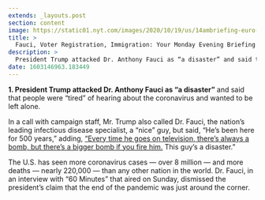 ```yaml
--- 
extends: _layouts.post 
section: content 
image: https://static01.nyt.com/images/2020/10/19/us/14ambriefing-euro-fauci-eveningbriefi-promo/14ambriefing-euro-fauci-facebookJumbo.jpg 
title: > 
  Fauci, Voter Registration, Immigration: Your Monday Evening Briefing 
description: > 
  President Trump attacked Dr. Anthony Fauci as “a disaster” and said that people were “tired” of hearing about the coronavirus and wanted to be left alone.In a call with campaign staff, Mr. Trump also called Dr. Fauci, the nation’s leading infectious disease specialist, a “nice” guy, but said, “He’s been here for 500 years,” adding, “Every time he goes on television, there’s always a bomb, but there’s a bigger bomb if you fire him.This guy’s a disaster.”The U.S. has seen more coronavirus cases — over 8 million — and more deaths — nearly 220,000 — than any other nation in the world.Dr. Fauci, in an interview with “60 Minutes” that aired on Sunday, dismissed the president’s claim that the end of the pandemic was just around the corner. 
date: 1603146963.183449 
--- 
```

<div><p class="css-158dogj evys1bk0"><strong class="css-8qgvsz ebyp5n10">1. President Trump attacked Dr. Anthony Fauci as &#8220;a disaster&#8221;</strong> and said that people were &#8220;tired&#8221; of hearing about the coronavirus and wanted to be left alone.</p><p class="css-158dogj evys1bk0">In a call with campaign staff, Mr. Trump also called Dr. Fauci, the nation&#8217;s leading infectious disease specialist, a &#8220;nice&#8221; guy, but said, &#8220;He&#8217;s been here for 500 years,&#8221; adding, <a class="css-1g7m0tk" href="https://www.nytimes.com/live/2020/10/19/us/trump-vs-biden?action=click&amp;module=Top%20Stories&amp;pgtype=Homepage#trump-fauci" title="">&#8220;Every time he goes on television, there&#8217;s always a bomb, but there&#8217;s a bigger bomb if you fire him.</a> This guy&#8217;s a disaster.&#8221;</p><p class="css-158dogj evys1bk0">The U.S. has seen more coronavirus cases &#8212; over 8 million &#8212; and more deaths &#8212; nearly 220,000 &#8212; than any other nation in the world. Dr. Fauci, in an interview with &#8220;60 Minutes&#8221; that aired on Sunday, dismissed the president&#8217;s claim that the end of the pandemic was just around the corner.</p></div>